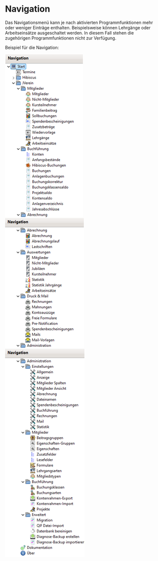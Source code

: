 # Navigation

Das Navigationsmenü kann je nach aktivierten Programmfunktionen mehr oder weniger Einträge enthalten. Beispielsweise können Lehrgänge oder Arbeitseinsätze ausgeschaltet werden. In diesem Fall stehen die zugehörigen Programmfunktionen nicht zur Verfügung.

Beispiel für die Navigation:

![](img/Navigation1.png) ![](img/Navigation2.png)![](img/Navigation3.png)

